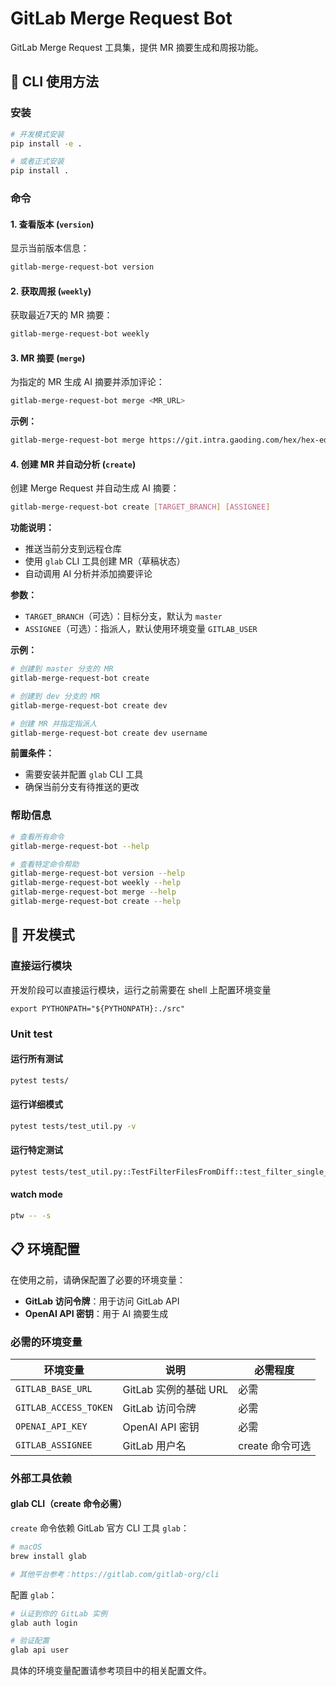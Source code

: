# GitLab Merge Request Bot

GitLab Merge Request 工具集，提供 MR 摘要生成和周报功能。

## 🚀 CLI 使用方法

### 安装

```bash
# 开发模式安装
pip install -e .

# 或者正式安装
pip install .
```

### 命令

#### 1. 查看版本 (`version`)

显示当前版本信息：

```bash
gitlab-merge-request-bot version
```

#### 2. 获取周报 (`weekly`)

获取最近7天的 MR 摘要：

```bash
gitlab-merge-request-bot weekly
```

#### 3. MR 摘要 (`merge`)

为指定的 MR 生成 AI 摘要并添加评论：

```bash
gitlab-merge-request-bot merge <MR_URL>
```

**示例：**

```bash
gitlab-merge-request-bot merge https://git.intra.gaoding.com/hex/hex-editor/-/merge_requests/8191
```

#### 4. 创建 MR 并自动分析 (`create`)

创建 Merge Request 并自动生成 AI 摘要：

```bash
gitlab-merge-request-bot create [TARGET_BRANCH] [ASSIGNEE]
```

**功能说明：**

- 推送当前分支到远程仓库
- 使用 `glab` CLI 工具创建 MR（草稿状态）
- 自动调用 AI 分析并添加摘要评论

**参数：**

- `TARGET_BRANCH`（可选）：目标分支，默认为 `master`
- `ASSIGNEE`（可选）：指派人，默认使用环境变量 `GITLAB_USER`

**示例：**

```bash
# 创建到 master 分支的 MR
gitlab-merge-request-bot create

# 创建到 dev 分支的 MR
gitlab-merge-request-bot create dev

# 创建 MR 并指定指派人
gitlab-merge-request-bot create dev username
```

**前置条件：**

- 需要安装并配置 `glab` CLI 工具
- 确保当前分支有待推送的更改

### 帮助信息

```bash
# 查看所有命令
gitlab-merge-request-bot --help

# 查看特定命令帮助
gitlab-merge-request-bot version --help
gitlab-merge-request-bot weekly --help
gitlab-merge-request-bot merge --help
gitlab-merge-request-bot create --help
```

## 🔧 开发模式

### 直接运行模块

开发阶段可以直接运行模块，运行之前需要在 shell 上配置环境变量

`export PYTHONPATH="${PYTHONPATH}:./src"`

### Unit test

#### 运行所有测试

```bash
pytest tests/
```

#### 运行详细模式

```bash
pytest tests/test_util.py -v
```

#### 运行特定测试

```bash
pytest tests/test_util.py::TestFilterFilesFromDiff::test_filter_single_file -v
```

#### watch mode

```bash
ptw -- -s
```

## 📋 环境配置

在使用之前，请确保配置了必要的环境变量：

- **GitLab 访问令牌**：用于访问 GitLab API
- **OpenAI API 密钥**：用于 AI 摘要生成

### 必需的环境变量

| 环境变量              | 说明                  | 必需程度        |
| --------------------- | --------------------- | --------------- |
| `GITLAB_BASE_URL`     | GitLab 实例的基础 URL | 必需            |
| `GITLAB_ACCESS_TOKEN` | GitLab 访问令牌       | 必需            |
| `OPENAI_API_KEY`      | OpenAI API 密钥       | 必需            |
| `GITLAB_ASSIGNEE`     | GitLab 用户名         | create 命令可选 |

### 外部工具依赖

#### glab CLI（create 命令必需）

`create` 命令依赖 GitLab 官方 CLI 工具 `glab`：

```bash
# macOS
brew install glab

# 其他平台参考：https://gitlab.com/gitlab-org/cli
```

配置 `glab`：

```bash
# 认证到你的 GitLab 实例
glab auth login

# 验证配置
glab api user
```

具体的环境变量配置请参考项目中的相关配置文件。
